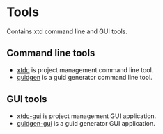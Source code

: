# Tools

Contains xtd command line and GUI tools.

## Command line tools

* [xtdc](xtdc) is project management command line tool.
* [guidgen](guidgen) is a guid generator command line tool.

## GUI tools

* [xtdc-gui](xtdc-gui) is project management GUI application.
* [guidgen-gui](guidgen-gui) is a guid generator GUI application.
